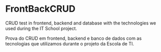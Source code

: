 # FrontBackCRUD
CRUD test in frontend, backend and database with the technologies we used during the IT School project.

Prova do CRUD em frontend, backend e banco de dados com as tecnologias que utilizamos durante o projeto da Escola de TI.
